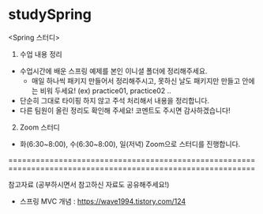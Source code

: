 # studySpring
 
 <Spring 스터디>
 
 1. 수업 내용 정리
 
 * 수업시간에 배운 스프링 예제를 본인 이니셜 폴더에 정리해주세요.
   - 매일 하나씩 패키지 만들어서 정리해주시고, 못하신 날도 패키지만 만들고 안에는 비워 두세요! (ex) practice01, practice02 .. 
 * 단순히 그대로 타이핑 하지 않고 주석 처리해서 내용을 정리합니다.
 * 다른 팀원이 올린 정리도 확인해 주세요! 코멘트도 주시면 감사하겠습니다!
 
2. Zoom 스터디

 * 화(6:30~8:00), 수(6:30~8:00), 일(저녁) Zoom으로 스터디를 진행합니다.
 
 ============================================================================================================
 
 참고자료 (공부하시면서 참고하신 자료도 공유해주세요!)
 
 * 스프링 MVC 개념 : https://wave1994.tistory.com/124
